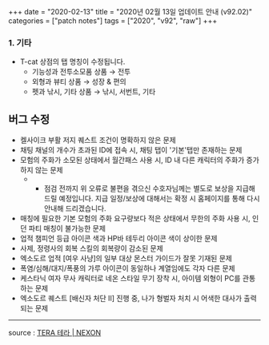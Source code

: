 +++
date = "2020-02-13"
title = "2020년 02월 13일 업데이트 안내 (v92.02)"
categories = ["patch notes"]
tags = ["2020", "v92", "raw"]
+++

### 1. 기타
- T-cat 상점의 탭 명칭이 수정됩니다.
  - 기능성과 전투소모품 상품 → 전투
  - 외형과 뷰티 상품 → 성장 & 편의
  - 펫과 낚시, 기타 상품 → 낚시, 서번트, 기타

## 버그 수정

- 켈사이크 부활 저지 퀘스트 조건이 명확하지 않은 문제
- 채팅 채널의 개수가 초과된 ID에 접속 시, 채팅 탭이 '기본'탭만 존재하는 문제
- 모험의 주화가 소모된 상태에서 월간패스 사용 시, ID 내 다른 캐릭터의 주화가 증가하지 않는 문제
  - * 점검 전까지 위 오류로 불편을 겪으신 수호자님께는 별도로 보상을 지급해드릴 예정입니다. 지급 일정/보상에 대해서는 확정 시 홈페이지를 통해 다시 안내해 드리겠습니다.
- 매칭에 필요한 기본 모험의 주화 요구량보다 적은 상태에서 무한의 주화 사용 시, 인던 파티 매칭이 불가능한 문제
- 업적 챔피언 등급 아이콘 색과 HP바 테두리 아이콘 색이 상이한 문제
- 사제, 정령사의 회복 스킬의 회복량이 감소된 문제
- 엑소도르 업적 [여우 사냥]의 일부 대상 몬스터 가이드가 잘못 기재된 문제
- 폭염/심해/대지/폭풍의 가루 아이콘이 동일하나 계열임에도 각자 다른 문제
- 케스타닉 여자 무사 캐릭터로 네온 스타일 무기 장착 시, 아이템 외형이 PC를 관통하는 문제
- 엑소도르 퀘스트 [배신자 처단 II] 진행 중, 나가 형벌자 처치 시 어색한 대사가 출력되는 문제

----

source : [TERA 테라 | NEXON](http://tera.nexon.com/news/update/view.aspx?n4articlesn=427)
